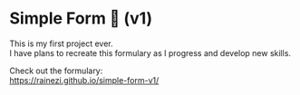 # Simple Form 📝 (v1)

This is my first project ever. <br>
I have plans to recreate this formulary as I progress and develop new skills. <br>

Check out the formulary: <br>
https://rainezi.github.io/simple-form-v1/
